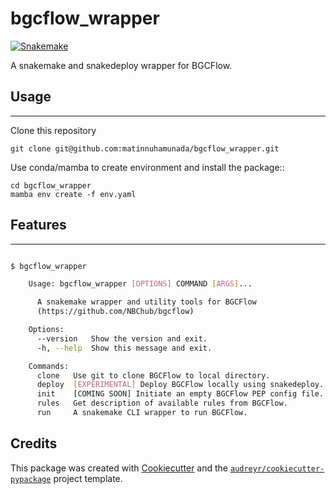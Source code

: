 # bgcflow_wrapper
[![Snakemake](https://img.shields.io/badge/snakemake-≥7.14.0-brightgreen.svg)](https://snakemake.bitbucket.io)

A snakemake and snakedeploy wrapper for BGCFlow.

## Usage
--------
Clone this repository

    git clone git@github.com:matinnuhamunada/bgcflow_wrapper.git

Use conda/mamba to create environment and install the package::

    cd bgcflow_wrapper
    mamba env create -f env.yaml


## Features
--------
```bash

$ bgcflow_wrapper

    Usage: bgcflow_wrapper [OPTIONS] COMMAND [ARGS]...

      A snakemake wrapper and utility tools for BGCFlow
      (https://github.com/NBChub/bgcflow)

    Options:
      --version   Show the version and exit.
      -h, --help  Show this message and exit.

    Commands:
      clone   Use git to clone BGCFlow to local directory.
      deploy  [EXPERIMENTAL] Deploy BGCFlow locally using snakedeploy.
      init    [COMING SOON] Initiate an empty BGCFlow PEP config file.
      rules   Get description of available rules from BGCFlow.
      run     A snakemake CLI wrapper to run BGCFlow.
```

Credits
-------

This package was created with [Cookiecutter](https://github.com/audreyr/cookiecutter) and the [`audreyr/cookiecutter-pypackage`](https://github.com/audreyr/cookiecutter-pypackage) project template.

